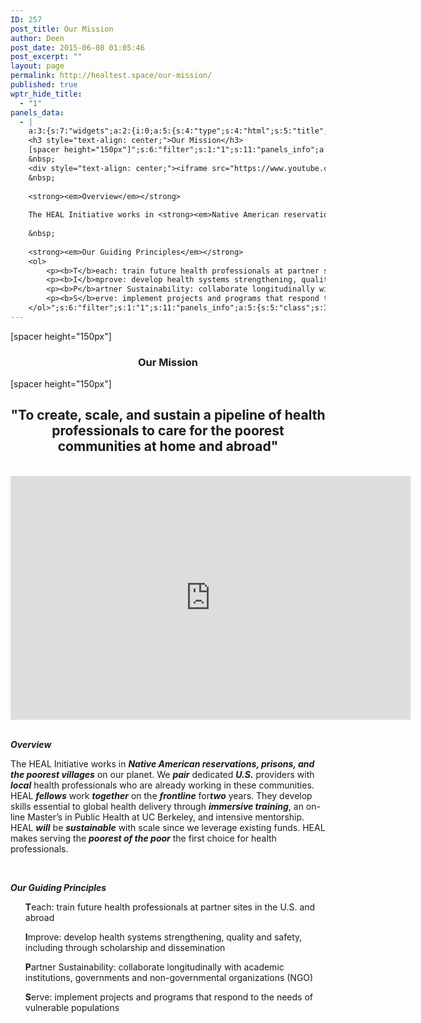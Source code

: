 ```yaml
---
ID: 257
post_title: Our Mission
author: Deen
post_date: 2015-06-08 01:05:46
post_excerpt: ""
layout: page
permalink: http://healtest.space/our-mission/
published: true
wptr_hide_title:
  - "1"
panels_data:
  - |
    a:3:{s:7:"widgets";a:2:{i:0;a:5:{s:4:"type";s:4:"html";s:5:"title";s:0:"";s:4:"text";s:96:"[spacer height="150px"]
    <h3 style="text-align: center;">Our Mission</h3>
    [spacer height="150px"]";s:6:"filter";s:1:"1";s:11:"panels_info";a:6:{s:5:"class";s:30:"WP_Widget_Black_Studio_TinyMCE";s:3:"raw";b:0;s:4:"grid";i:0;s:4:"cell";i:0;s:2:"id";i:0;s:5:"style";a:3:{s:10:"background";s:7:"#ffffff";s:27:"background_image_attachment";i:567;s:18:"background_display";s:5:"cover";}}}i:1;a:5:{s:4:"type";s:4:"html";s:5:"title";s:0:"";s:4:"text";s:1866:"<h2 style="text-align: center;"><strong>"To create, scale, and sustain a pipeline of health professionals to care for the poorest communities at home and abroad"</strong></h2>
    &nbsp;
    <div style="text-align: center;"><iframe src="https://www.youtube.com/embed/6FrMGeVZero" width="640" height="390" frameborder="0" allowfullscreen="allowfullscreen"></iframe></div>
    &nbsp;
    
    <strong><em>Overview</em></strong>
    
    The HEAL Initiative works in <strong><em>Native American reservations, prisons, and the poorest villages</em></strong> on our planet. We <strong><em>pair</em></strong> dedicated <strong><em>U.S.</em></strong> providers with <strong><em>local</em></strong> health professionals who are already working in these communities. HEAL <strong><em>fellows</em></strong> work <strong><em>together</em></strong> on the <strong><em>frontline</em></strong> for<strong><em>two</em></strong> years. They develop skills essential to global health delivery through <strong><em>immersive training</em></strong>, an on-line Master’s in Public Health at UC Berkeley, and intensive mentorship. HEAL <strong><em>will</em></strong> be <strong><em>sustainable</em></strong> with scale since we leverage existing funds. HEAL makes serving the <strong><em>poorest of the poor</em></strong> the first choice for health professionals.
    
    &nbsp;
    
    <strong><em>Our Guiding Principles</em></strong>
    <ol>
    	<p><b>T</b>each: train future health professionals at partner sites in the U.S. and abroad</li>
    	<p><b>I</b>mprove: develop health systems strengthening, quality and safety, including through scholarship and dissemination</p>
    	<p><b>P</b>artner Sustainability: collaborate longitudinally with academic institutions, governments and non-governmental organizations (NGO)</p>
    	<p><b>S</b>erve: implement projects and programs that respond to the needs of vulnerable populations</p>
    </ol>";s:6:"filter";s:1:"1";s:11:"panels_info";a:5:{s:5:"class";s:30:"WP_Widget_Black_Studio_TinyMCE";s:4:"grid";i:0;s:4:"cell";i:0;s:2:"id";i:1;s:5:"style";a:4:{s:7:"padding";s:4:"2.5%";s:10:"background";s:7:"#ffffff";s:27:"background_image_attachment";b:0;s:18:"background_display";s:5:"cover";}}}}s:5:"grids";a:1:{i:0;a:2:{s:5:"cells";i:1;s:5:"style";a:3:{s:11:"row_stretch";s:14:"full-stretched";s:10:"background";s:7:"#e6e6e6";s:18:"background_display";s:4:"tile";}}}s:10:"grid_cells";a:1:{i:0;a:2:{s:4:"grid";i:0;s:6:"weight";i:1;}}}
---
```

[spacer height="150px"]
<h3 style="text-align: center;">Our Mission</h3>
[spacer height="150px"]<h2 style="text-align: center;"><strong>"To create, scale, and sustain&nbsp;a pipeline of health professionals to care for the poorest communities at home and abroad"</strong></h2>
&nbsp;
<iframe src="https://www.youtube.com/embed/6FrMGeVZero" width="640" height="390" frameborder="0" allowfullscreen="allowfullscreen"></iframe>
&nbsp;

<strong><em>Overview</em></strong>

The HEAL Initiative works in <strong><em>Native American reservations, prisons, and the poorest villages</em></strong> on our planet. We <strong><em>pair</em></strong> dedicated <strong><em>U.S.</em></strong> providers with <strong><em>local</em></strong> health professionals who are already working in these communities. HEAL <strong><em>fellows</em></strong> work <strong><em>together</em></strong> on the <strong><em>frontline</em></strong> for<strong><em>two</em></strong> years. They develop skills essential to global health delivery through <strong><em>immersive training</em></strong>, an on-line Master’s in Public Health at UC Berkeley, and intensive mentorship. HEAL <strong><em>will</em></strong> be <strong><em>sustainable</em></strong> with scale since we leverage existing funds. HEAL makes serving the <strong><em>poorest of the poor</em></strong> the first choice for health professionals.

&nbsp;

<strong><em>Our Guiding Principles</em></strong>
<ol>
	<p><b>T</b>each: train future health professionals at partner sites in the U.S. and abroad
	</p><p><b>I</b>mprove: develop health systems strengthening, quality and safety, including through scholarship and dissemination</p>
	<p><b>P</b>artner Sustainability: collaborate longitudinally with academic institutions, governments and non-governmental organizations (NGO)</p>
	<p><b>S</b>erve: implement projects and programs that respond to the needs of vulnerable populations</p>
</ol>